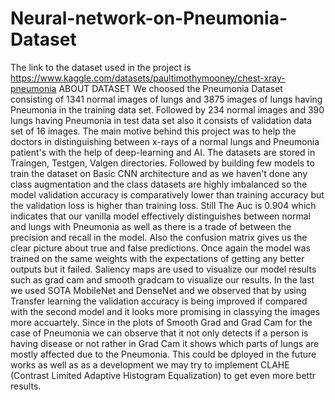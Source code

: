 # Neural-network-on-Pneumonia-Dataset
The link to the dataset used in the project is https://www.kaggle.com/datasets/paultimothymooney/chest-xray-pneumonia
ABOUT DATASET
We choosed the Pneumonia Dataset consisting of 1341 normal images of lungs and 3875 images of lungs having Pneumonia in the training data set. Followed by 234 normal images and 390 lungs having Pneumonia in test data set also it consists of validation data set of 16 images.
The main motive behind this project was to help the doctors in distinguishing between x-rays of a normal lungs and Pneumonia patient's with the help of deep-learning and AI.
The datasets are stored in Traingen, Testgen, Valgen directories. Followed by building few models to train the dataset on
Basic CNN architecture and as  we haven't done any class augmentation and the class datasets are highly imbalanced so the model validation accuracy is comparatively lower than training accuracy but the validation loss is higher than training loss.
Still The Auc is 0.904 which indicates that our vanilla model effectively distinguishes between normal and lungs with Pneumonia as well as there is a trade of between the precision and recall in the model. Also the confusion matrix gives us the clear picture about true and false predictions.
Once again the model was trained on the same weights with the expectations of getting any better outputs but it failed.
Saliency maps are used to visualize our model results such as grad cam and smooth gradcam to visualize our results.
In the last we used SOTA MobileNet and DenseNet and we observed that by using Transfer learning the validation accuracy is being improved if compared with the second model and it looks more promising in classying the images more accuartely. Since in the plots of Smooth Grad and Grad Cam for the case of Pneumonia we can observe that it not only detects if a person is having disease or not rather in Grad Cam it shows which parts of lungs are mostly affected due to the Pneumonia. 
This could be dployed in the future works as well as as a development we may try to implement CLAHE (Contrast Limited Adaptive Histogram Equalization) to get even more bettr results.
